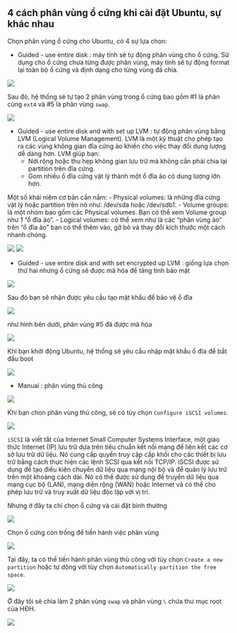 ## 4 cách phân vùng ổ cứng khi cài đặt Ubuntu, sự khác nhau

Chọn phân vùng ổ cứng cho Ubuntu, có 4 sự lựa chọn:

- Guided - use entire disk : máy tính sẽ tự động phân vùng cho ổ cứng. Sử dụng cho ổ cứng chưa từng được phân vùng, máy tính sẽ tự động format lại toàn bộ ổ cứng và định dạng cho từng vùng đã chia.

<img src="img/30.PNG">

Sau đó, hệ thống sẽ tự tạo 2 phân vùng trong ổ cứng bao gồm #1 là phân cùng `ext4` và #5 là phân vùng `swap`.

<img src="img/31.PNG">

- Guided - use entire disk and with set up LVM : tự động phân vùng bằng LVM (Logical Volume Management). LVM là một kỹ thuật cho phép tạo ra các vùng không gian đĩa cứng ảo khiến cho việc thay đổi dung lượng dễ dàng hơn. LVM giúp bạn:
	- Nới rộng hoặc thu hẹp không gian lưu trữ mà không cần phải chia lại partition trên đĩa cứng.
	- Gom nhiều ổ đĩa cứng vật lý thành một ổ đĩa ảo có dung lượng lớn hơn.

Một số khái niệm cơ bản cần nắm:
	- Physical volumes: là những đĩa cứng vật lý hoặc partition trên nó như: /dev/sda hoặc /dev/sdb1.
	- Volume groups: là một nhóm bao gồm các Physical volumes. Bạn có thể xem Volume group như 1 “ổ đĩa ảo”.
	- Logical volumes: có thể xem như là các “phân vùng ảo” trên “ổ đĩa ảo” bạn có thể thêm vào, gỡ bỏ và thay đổi kích thước một cách nhanh chóng.

<img src="img/32.PNG">

<img src="img/33.PNG">

- Guided - use entire disk and with set encrypted up LVM : giống lựa chọn thứ hai nhưng ổ cứng sẽ được mã hóa để tăng tính bảo mật

<img src="img/34.PNG">

Sau đó bạn sẽ nhận được yêu cầu tạo mật khẩu để bảo vệ ổ đĩa

<img src="img/35.PNG">

như hình bên dưới, phân vùng #5 đã được mã hóa

<img src="img/36.PNG">

Khi bạn khởi động Ubuntu, hệ thống sẽ yêu cầu nhập mật khẩu ổ đĩa để bắt đầu boot

<img src="img/37.PNG">

- Manual : phân vùng thủ công

<img src="img/38.PNG">

Khi bạn chon phân vùng thủ công, sẽ có tùy chọn `Configure iSCSI volumes`.

<img src="img/39.PNG">

`iSCSI` là viết tắt của Internet Small Computer Systems Interface, một giao thức Internet (IP) lưu trữ dựa trên tiêu chuẩn kết nối mạng để liên kết các cơ sở lưu trữ dữ liệu. Nó cung cấp quyền truy cập cấp khối cho các thiết bị lưu trữ bằng cách thực hiện các lệnh SCSI qua kết nối TCP/IP. iSCSI được sử dụng để tạo điều kiện chuyển dữ liệu qua mạng nội bộ và để quản lý lưu trữ trên một khoảng cách dài. Nó có thể được sử dụng để truyền dữ liệu qua mạng cục bộ (LAN), mạng diện rộng (WAN) hoặc Internet và có thể cho phép lưu trữ và truy xuất dữ liệu độc lập với vị trí.

Nhưng ở đây ta chỉ chọn ổ cứng và cài đặt bình thường

<img src="img/40.PNG">

Chọn ổ cứng còn trống để tiến hành việc phân vùng

<img src="img/41.PNG">

Tại đây, ta có thể tiến hành phân vùng thủ công với tùy chọn `Create a new partition` hoặc tự dộng với tùy chọn `Automatically partition the free space`.

<img src="img/42.PNG">

Ở đây tôi sẽ chia làm 2 phân vùng `swap` và phân vùng `\` chứa thư mục root của HĐH.

<img src="img/43.PNG">

